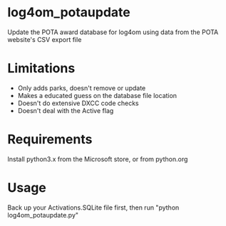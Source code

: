 # log4om_potaupdate
Update the POTA award database for log4om using data from the POTA website's CSV export file

# Limitations
* Only adds parks, doesn't remove or update
* Makes a educated guess on the database file location
* Doesn't do extensive DXCC code checks
* Doesn't deal with the Active flag

# Requirements
Install python3.x from the Microsoft store, or from python.org

# Usage
Back up your Activations.SQLite file first, then run "python log4om_potaupdate.py"
